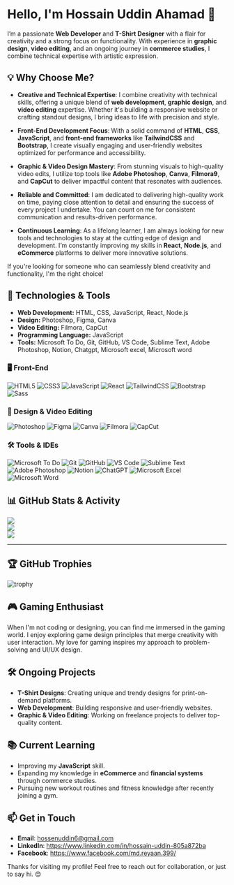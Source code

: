 <img src="https://i.imgur.com/xcrwSZk.png" alt="">

# Hello, I'm Hossain Uddin Ahamad 👋

I’m a passionate **Web Developer** and **T-Shirt Designer** with a flair for creativity and a strong focus on functionality. With experience in **graphic design**, **video editing**, and an ongoing journey in **commerce studies**, I combine technical expertise with artistic expression.

## 💡 Why Choose Me?

- **Creative and Technical Expertise**: I combine creativity with technical skills, offering a unique blend of **web development**, **graphic design**, and **video editing** expertise. Whether it's building a responsive website or crafting standout designs, I bring ideas to life with precision and style.

- **Front-End Development Focus**: With a solid command of **HTML**, **CSS**, **JavaScript**, and **front-end frameworks** like **TailwindCSS** and **Bootstrap**, I create visually engaging and user-friendly websites optimized for performance and accessibility.

- **Graphic & Video Design Mastery**: From stunning visuals to high-quality video edits, I utilize top tools like **Adobe Photoshop**, **Canva**, **Filmora9**, and **CapCut** to deliver impactful content that resonates with audiences.

- **Reliable and Committed**: I am dedicated to delivering high-quality work on time, paying close attention to detail and ensuring the success of every project I undertake. You can count on me for consistent communication and results-driven performance.

- **Continuous Learning**: As a lifelong learner, I am always looking for new tools and technologies to stay at the cutting edge of design and development. I’m constantly improving my skills in **React**, **Node.js**, and **eCommerce** platforms to deliver more innovative solutions.

If you're looking for someone who can seamlessly blend creativity and functionality, I'm the right choice!


## 🔧 Technologies & Tools

- **Web Development:** HTML, CSS, JavaScript, React, Node.js
- **Design:** Photoshop, Figma, Canva
- **Video Editing:** Filmora, CapCut
- **Programming Language:** JavaScript
- **Tools:** Microsoft To Do, Git, GitHub, VS Code, Sublime Text, Adobe Photoshop, Notion, Chatgpt, Microsoft excel, Microsoft word 

### 🖥️ Front-End
![HTML5](https://img.shields.io/badge/HTML5-E34F26?style=for-the-badge&logo=html5&logoColor=white)
![CSS3](https://img.shields.io/badge/CSS3-1572B6?style=for-the-badge&logo=css3&logoColor=white)
![JavaScript](https://img.shields.io/badge/JavaScript-F7DF1E?style=for-the-badge&logo=javascript&logoColor=black)
![React](https://img.shields.io/badge/React-61DAFB?style=for-the-badge&logo=react&logoColor=black)
![TailwindCSS](https://img.shields.io/badge/TailwindCSS-38B2AC?style=for-the-badge&logo=tailwind-css&logoColor=white)
![Bootstrap](https://img.shields.io/badge/Bootstrap-563D7C?style=for-the-badge&logo=bootstrap&logoColor=white)
![Sass](https://img.shields.io/badge/Sass-CC6699?style=for-the-badge&logo=sass&logoColor=white)


### 🎨 Design & Video Editing
![Photoshop](https://img.shields.io/badge/Adobe%20Photoshop-31A8FF?style=for-the-badge&logo=adobe%20photoshop&logoColor=white)
![Figma](https://img.shields.io/badge/Figma-F24E1E?style=for-the-badge&logo=figma&logoColor=white)
![Canva](https://img.shields.io/badge/Canva-00C4CC?style=for-the-badge&logo=canva&logoColor=white)
![Filmora](https://img.shields.io/badge/Filmora-01BCE4?style=for-the-badge&logo=filmora&logoColor=white)
![CapCut](https://img.shields.io/badge/CapCut-000000?style=for-the-badge&logo=capcut&logoColor=white)


### 🛠 Tools & IDEs
![Microsoft To Do](https://img.shields.io/badge/Microsoft%20To%20Do-0078D4?style=for-the-badge&logo=microsoft-to-do&logoColor=white)
![Git](https://img.shields.io/badge/Git-F05032?style=for-the-badge&logo=git&logoColor=white)
![GitHub](https://img.shields.io/badge/GitHub-181717?style=for-the-badge&logo=github)
![VS Code](https://img.shields.io/badge/Visual_Studio_Code-0078d7?style=for-the-badge&logo=visual-studio-code&logoColor=white)
![Sublime Text](https://img.shields.io/badge/Sublime_Text-FF9800?style=for-the-badge&logo=sublime-text&logoColor=white)
![Adobe Photoshop](https://img.shields.io/badge/Adobe%20Photoshop-31A8FF?style=for-the-badge&logo=adobe-photoshop&logoColor=white)
![Notion](https://img.shields.io/badge/Notion-000000?style=for-the-badge&logo=notion&logoColor=white)
![ChatGPT](https://img.shields.io/badge/ChatGPT-412991?style=for-the-badge&logo=openai&logoColor=white)
![Microsoft Excel](https://img.shields.io/badge/Microsoft_Excel-217346?style=for-the-badge&logo=microsoft-excel&logoColor=white)
![Microsoft Word](https://img.shields.io/badge/Microsoft_Word-2B579A?style=for-the-badge&logo=microsoft-word&logoColor=white)


## 📊 GitHub Stats & Activity

![](https://github-readme-stats.vercel.app/api?username=HossainUddin&theme=dark&hide_border=false&include_all_commits=false&count_private=false)<br/>
![](https://github-readme-streak-stats.herokuapp.com/?user=HossainUddin&theme=dark&hide_border=false)<br/>
![](https://github-readme-stats.vercel.app/api/top-langs/?username=HossainUddin&theme=dark&hide_border=false&include_all_commits=false&count_private=false&layout=compact)

---

## 🏆 GitHub Trophies
![trophy](https://github-profile-trophy.vercel.app/?username=your-github-username&theme=radical)



## 🎮 Gaming Enthusiast

When I'm not coding or designing, you can find me immersed in the gaming world. I enjoy exploring game design principles that merge creativity with user interaction. My love for gaming inspires my approach to problem-solving and UI/UX design.

## 🛠 Ongoing Projects

- **T-Shirt Designs**: Creating unique and trendy designs for print-on-demand platforms.
- **Web Development**: Building responsive and user-friendly websites.
- **Graphic & Video Editing**: Working on freelance projects to deliver top-quality content.

## 📚 Current Learning

- Improving my **JavaScript** skill.
- Expanding my knowledge in **eCommerce** and **financial systems** through commerce studies.
- Pursuing new workout routines and fitness knowledge after recently joining a gym.

## 📫 Get in Touch

- **Email**: hossenuddin6@gmail.com
- **LinkedIn**: https://www.linkedin.com/in/hossain-uddin-805a872ba
- **Facebook**: https://www.facebook.com/md.reyaan.399/










Thanks for visiting my profile! Feel free to reach out for collaboration, or just to say hi. 😊
